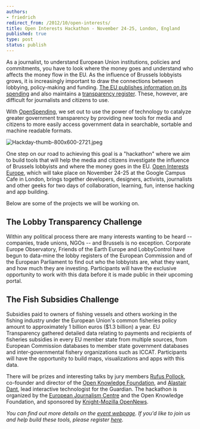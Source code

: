 ```yaml
---
authors:
- friedrich
redirect_from: /2012/10/open-interests/
title: Open Interests Hackathon - November 24-25, London, England
published: true
type: post
status: publish
---
```


As a journalist, to understand European Union institutions, policies and commitments, you have to look where the money goes and understand who affects the money flow in the EU. As the influence of Brussels lobbyists grows, it is increasingly important to draw the connections between lobbying, policy-making and funding. [The EU publishes information on its spending](http://ec.europa.eu/beneficiaries/fts/index_en.htm) and also maintains a [transparency register](http://europa.eu/transparency-register/). These, however, are difficult for journalists and citizens to use. 

With [OpenSpending](http://openspending.org/), we set out to use the power of technology to catalyze greater government transparency by providing new tools for media and citizens to more easily access government data in searchable, sortable and machine readable formats. 

<img alt="Hackday-thumb-800x600-2721.jpeg" img class=caption src="http://www.pbs.org/idealab/Hackday-thumb-800x600-2721.jpeg" title="The Open Interests Hackday is just the latest in a series of events aimed at encouraging journalists to work with data. In this image, programmers and designers gather at the OKFestival in Helsinki." />

One step on our road to achieving this goal is a "hackathon" where we aim to build tools that will help the media and citizens investigate the influence of Brussels lobbyists and where the money goes in the EU. [Open Interests Europe](http://okfnlabs.org/events/hackdays/lobbying.html), which will take place on November 24-25 at the Google Campus Cafe in London, brings together developers, designers, activists, journalists and other geeks for two days of collaboration, learning, fun, intense hacking and app building.

Below are some of the projects we will be working on.

## The Lobby Transparency Challenge

Within any political process there are many interests wanting to be heard -- companies, trade unions, NGOs -- and Brussels is no exception. Corporate Europe Observatory, Friends of the Earth Europe and LobbyControl have begun to data-mine the lobby registers of the European Commission and of the European Parliament to find out who the lobbyists are, what they want, and how much they are investing. Participants will have the exclusive opportunity to work with this data before it is made public in their upcoming portal. 

## The Fish Subsidies Challenge

Subsidies paid to owners of fishing vessels and others working in the fishing industry under the European Union's common fisheries policy amount to approximately 1 billion euros ($1.3 billion) a year. EU Transparency gathered detailed data relating to payments and recipients of fisheries subsidies in every EU member state from multiple sources, from European Commission databases to member state government databases and inter-governmental fishery organizations such as ICCAT. Participants will have the opportunity to build maps, visualizations and apps with this data. 

There will be prizes and interesting talks by jury members [Rufus Pollock](https://twitter.com/rufuspollock), co-founder and director of the [Open Knowledge Foundation](http://okfn.org/), and [Alastair Dant](https://twitter.com/ajdant), lead interactive technologist for the Guardian. The hackathon is organized by the [European Journalism Centre](http://www.ejc.nl/) and the Open Knowledge Foundation, and sponsored by [Knight-Mozilla OpenNews](http://www.mozillaopennews.org/). 

*You can find out more details on the [event webpage](http://okfnlabs.org/events/hackdays/lobbying.html). If you'd like to join us and help build these tools, please register [here](http://openinterests.eventbrite.com/).* 